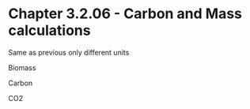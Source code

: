 # Chapter 3.2.06 - Carbon and Mass calculations

Same as previous only different units

Biomass

Carbon

CO2
